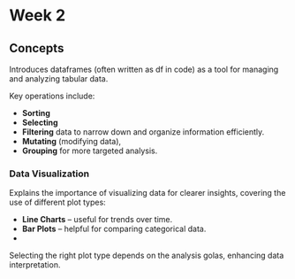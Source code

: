 # Week 2
## Concepts
Introduces dataframes (often written as df in code) as a tool for managing and analyzing tabular data. 

Key operations include:

- **Sorting** 
- **Selecting** 
- **Filtering**
data to narrow down and organize information efficiently.
- **Mutating** (modifying data),
- **Grouping** 
for more targeted analysis.

### Data Visualization
Explains the importance of visualizing data for clearer insights, covering the use of different plot types:

- **Line Charts** – useful for trends over time.
- **Bar Plots** – helpful for comparing categorical data.
- 
Selecting the right plot type depends on the analysis golas, enhancing data interpretation.